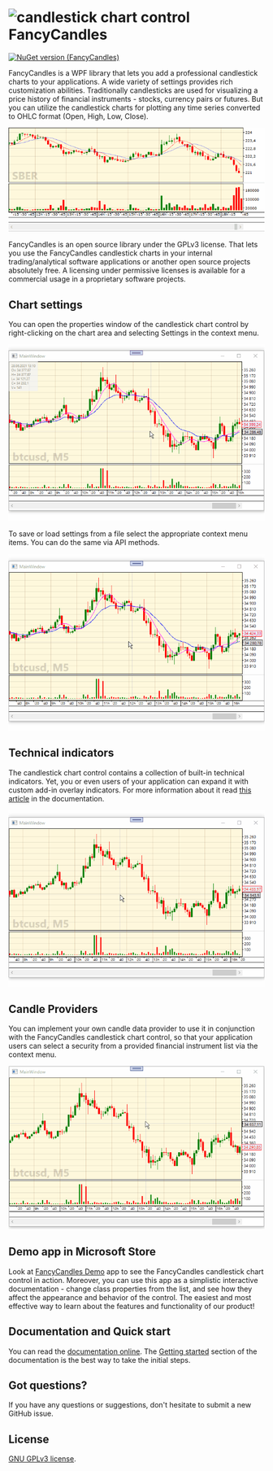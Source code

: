 # ![candlestick chart control](https://raw.githubusercontent.com/gellerda/FancyCandles/master/FancyCandles/icon.png) FancyCandles

[![NuGet version (FancyCandles)](https://img.shields.io/nuget/v/FancyCandles.svg?style=flat-square)](https://www.nuget.org/packages/FancyCandles/)

FancyCandles is a WPF library that lets you add a professional candlestick charts to your applications. A wide variety of settings provides rich customization abilities. Traditionally candlesticks are used for visualizing a price history of financial instruments - stocks, currency pairs or futures. But you can utilize the candlestick charts for plotting any time series converted to OHLC format (Open, High, Low, Close).

![WPF candlstick chart control](images/candlestick_chart_control.gif)

FancyCandles is an open source library under the GPLv3 license. That lets you use the FancyCandles candlestick charts in your internal trading/analytical software applications or another open source projects absolutely free. A licensing under permissive licenses is available for a commercial usage in a proprietary software projects.

## Chart settings
You can open the properties window of the candlestick chart control by right-clicking on the chart area and selecting Settings in the context menu. 

![WPF candlstick chart properties](images/candlestick_chart_properties.gif)

To save or load settings from a file select the appropriate context menu items. You can do the same via API methods.

![WPF candlstick chart properties](images/candlestick_chart_load_save.gif)

## Technical indicators
The candlestick chart control contains a collection of built-in technical indicators. Yet, you or even users of your application can expand it with custom add-in overlay indicators. For more information about it read [this article](https://gellerda.github.io/FancyCandles/articles/creating_overlay_indicator.html) in the documentation.

![WPF candlstick chart properties](images/candlestick_chart_indicators.gif)

## Candle Providers
You can implement your own candle data provider to use it in conjunction with the FancyCandles candlestick chart control, so that your application users can select a security from a provided financial instrument list via the context menu.

![WPF candlstick chart properties](images/candlestick_select_sec.gif)

## Demo app in Microsoft Store
Look at [FancyCandles Demo](https://www.microsoft.com/store/apps/9NQ2C465CS0C) app to see the FancyCandles candlestick chart control in action. Moreover, you can use this app as a simplistic interactive documentation - change class properties from the list, and see how they affect the appearance and behavior of the control. The easiest and most effective way to learn about the features and functionality of our product!

## Documentation and Quick start
You can read the [documentation online](https://gellerda.github.io/FancyCandles/). The [Getting started](https://gellerda.github.io/FancyCandles/articles/creating_candlestick_chart.html) section of the documentation is the best way to take the initial steps.

## Got questions?
If you have any questions or suggestions, don't hesitate to submit a new GitHub issue.

## License
[GNU GPLv3 license](https://github.com/gellerda/FancyCandles/blob/master/LICENSE).
